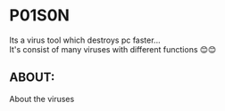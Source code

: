 # P01S0N
<p>Its a virus tool which destroys pc faster...<br>
It's consist of many viruses with different functions 😊😊</p>
<h2>ABOUT:</h2>
<p>About the viruses </p>
<h3>
